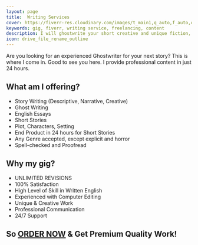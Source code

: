 ```yaml
---
layout: page
title:  Writing Services
cover: https://fiverr-res.cloudinary.com/images/t_main1,q_auto,f_auto,q_auto,f_auto/gigs/150941741/original/e686586c07fc15d96d57576dd1c54c223b52460f/ghostwrite-your-short-creative-fiction-or-nonfiction.png
keywords: gig, fiverr, writing service, freelancing, content
description: I will ghostwrite your short creative and unique fiction, nonfiction story.
icon: drive_file_rename_outline
---
```


Are you looking for an experienced Ghostwriter for your next story? This is where I come in. Good to see you here. I provide professional content in just 24 hours.

## What am I offering?

- Story Writing (Descriptive, Narrative, Creative)
- Ghost Writing
- English Essays
- Short Stories
- Plot, Characters, Setting
- End Product in 24 hours for Short Stories
- Any Genre accepted, except explicit and horror
- Spell-checked and Proofread

## Why my gig?

- UNLIMITED REVISIONS
- 100% Satisfaction
- High Level of Skill in Written English 
- Experienced with Computer Editing 
- Unique & Creative Work
- Professional Communication
- 24/7 Support

## So [ORDER NOW](https://www.fiverr.com/farooq_khichi/ghostwrite-your-short-creative-fiction-or-nonfiction) & Get Premium Quality Work!

